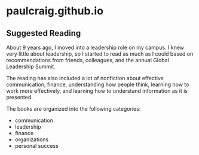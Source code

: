 # paulcraig.github.io

## Suggested Reading

About 9 years ago, I moved into a leadership role on my campus. I knew very little about leadership, so I started to read as much as I could based on recommendations from friends, colleagues, and the annual Global Leadership Summit.

The reading has also included a lot of nonfiction about effective communication, finance, understanding how people think, learning how to work more effectively, and learning how to understand information as it is presented.

The books are organized into the following categories:

* communication
* leadership
* finance
* organizations
* personal success
